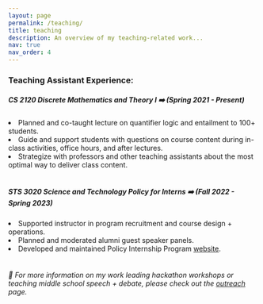 ```yaml
---
layout: page
permalink: /teaching/
title: teaching
description: An overview of my teaching-related work...
nav: true
nav_order: 4
---
```


<h3>Teaching Assistant Experience:</h3>
<div>
<h5>CS 2120 Discrete Mathematics and Theory I ➡️ (Spring 2021 - Present)</h5>
<li>Planned and co-taught lecture on quantifier logic and entailment to 100+ students.</li>
<li>Guide and support students with questions on course content during in-class activities, office hours, and after lectures.</li>
<li>Strategize with professors and other teaching assistants about the most optimal way to deliver class content.</li>
</div>
<br/>
<div>
<h5>STS 3020 Science and Technology Policy for Interns ➡️ (Fall 2022 - Spring 2023)</h5>
<li>Supported instructor in program recruitment and course design + operations.</li>
<li>Planned and moderated alumni guest speaker panels.</li>
<li>Developed and maintained Policy Internship Program <a href='https://engineering.virginia.edu/future-undergrads/academics/policy-internship-program'>website</a>.</li>
</div>
<br>
<h6>🎤 For more information on my work leading hackathon workshops or teaching middle school speech + debate, please check out the <a href='/outreach'>outreach</a> page.</h6>
